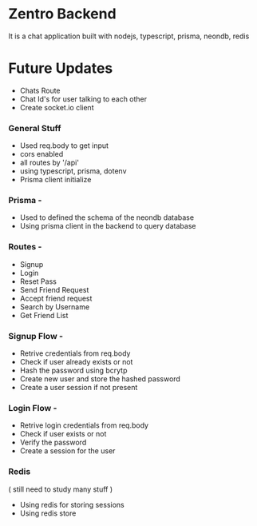 # Zentro Backend

It is a chat application built with nodejs, typescript, prisma, neondb, redis

# Future Updates 

- Chats Route
- Chat Id's for user talking to each other
- Create socket.io client

### General Stuff

- Used req.body to get input 
- cors enabled
- all routes by '/api'
- using typescript, prisma, dotenv
- Prisma client initialize

### Prisma - 

- Used to defined the schema of the neondb database
- Using prisma client in the backend to query database

### Routes - 

- Signup
- Login
- Reset Pass
- Send Friend Request
- Accept friend request
- Search by Username
- Get Friend List

### Signup Flow - 

- Retrive credentials from req.body
- Check if user already exists or not 
- Hash the password using bcrytp
- Create new user and store the hashed password 
- Create a user session if not present

### Login Flow -

- Retrive login credentials from req.body
- Check if user exists or not
- Verify the password 
- Create a session for the user

### Redis

( still need to study many stuff )
- Using redis for storing sessions
- Using redis store 
